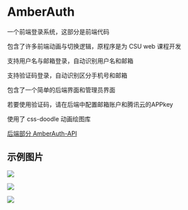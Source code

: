 # AmberAuth
一个前端登录系统，这部分是前端代码

包含了许多前端动画与切换逻辑，原程序是为 CSU web 课程开发

支持用户名与邮箱登录，自动识别用户名和邮箱

支持验证码登录，自动识别区分手机号和邮箱

包含了一个简单的后端界面和管理员界面

若要使用验证码，请在后端中配置邮箱账户和腾讯云的APPkey

使用了 css-doodle 动画绘图库

[后端部分 AmberAuth-API](https://github.com/akikohaku/amberAuth-API)

## 示例图片

![](https://pic.kohaku.xin/images/2021/12/12/chrome_NQ91MhsCRE.jpg)

![](https://pic.kohaku.xin/images/2021/12/12/chrome_qHEiDFzRJt.jpg)

![](https://pic.kohaku.xin/images/2021/12/12/chrome_Ca4bwCL3JM.png)

